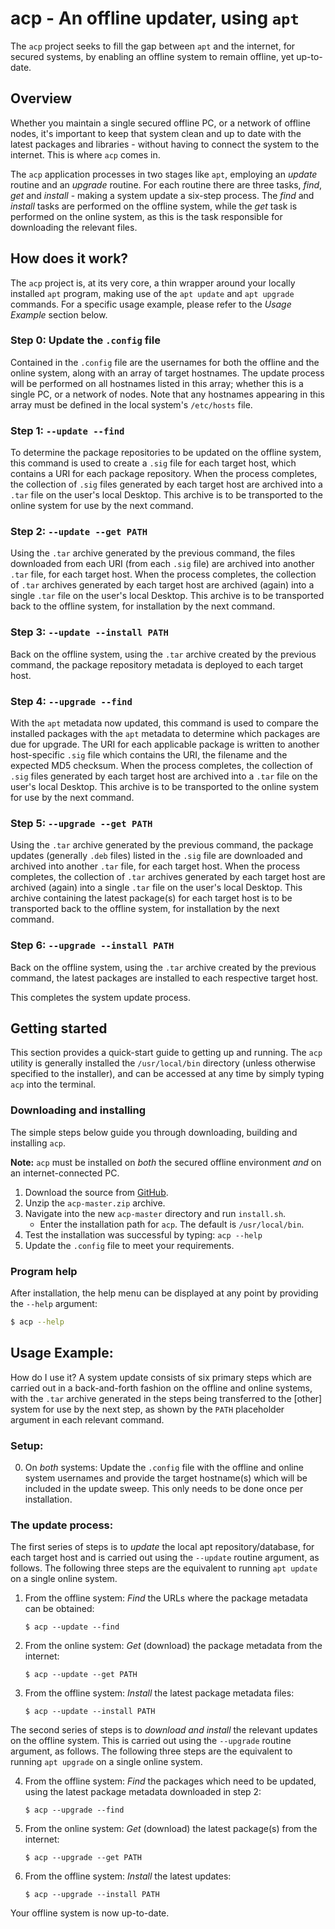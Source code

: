 
# acp - An offline updater, using `apt`
The `acp` project seeks to fill the gap between `apt` and the internet, for secured systems, by enabling an offline system to remain offline, yet up-to-date.


## Overview
Whether you maintain a single secured offline PC, or a network of offline nodes, it's  important to keep that system clean and up to date with the latest packages and libraries - without having to connect the system to the internet. This is where `acp` comes in.

The `acp` application processes in two stages like `apt`, employing an *update* routine and an *upgrade* routine.  For each routine there are three tasks, *find*, *get* and *install* - making a system update a six-step process.  The *find* and *install* tasks are performed on the offline system, while the *get* task is performed on the online system, as this is the task responsible for downloading the relevant files.


## How does it work?
The `acp` project is, at its very core, a thin wrapper around your locally installed `apt` program, making use of the `apt update` and `apt upgrade` commands. For a specific usage example, please refer to the *Usage Example* section below.

### Step 0: Update the `.config` file
Contained in the `.config` file are the usernames for both the offline and the online system, along with an array of target hostnames.  The update process will be performed on all hostnames listed in this array; whether this is a single PC, or a network of nodes. Note that any hostnames appearing in this array must be defined in the local system's `/etc/hosts` file.

### Step 1: `--update --find`
To determine the package repositories to be updated on the offline system, this command is used to create a `.sig` file for each target host, which contains a URI for each package repository. When the process completes, the collection of `.sig` files generated by each target host are archived into a `.tar` file on the user's local Desktop. This archive is to be transported to the online system for use by the next command.

### Step 2: `--update --get PATH`
Using the `.tar` archive generated by the previous command, the files downloaded from each URI (from each `.sig` file) are  archived into another `.tar` file, for each target host. When the process completes, the collection of `.tar` archives generated by each target host are archived (again) into a single `.tar` file on the user's local Desktop. This archive is to be transported back to the offline system, for installation by the next command.

### Step 3: `--update --install PATH`
Back on the offline system, using the `.tar` archive created by the previous command, the package repository metadata is deployed to each target host.

### Step 4: `--upgrade --find` 
With the `apt` metadata now updated, this command is used to compare the installed packages with the `apt` metadata to determine which packages are due for upgrade. The URI for each applicable package is written to another host-specific `.sig` file which contains the URI, the filename and the expected MD5 checksum. When the process completes, the collection of `.sig` files generated by each target host are archived into a `.tar` file on the user's local Desktop. This archive is to be transported to the online system for use by the next command.

### Step 5: `--upgrade --get PATH`
Using the `.tar` archive generated by the previous command, the package updates (generally `.deb` files) listed in the `.sig` file are downloaded and archived into another `.tar` file, for each target host. When the process completes, the collection of `.tar` archives generated by each target host are archived (again) into a single `.tar` file on the user's local Desktop. This archive containing the latest package(s) for each target host is to be transported back to the offline system, for installation by the next command.

### Step 6: `--upgrade --install PATH`
Back on the offline system, using the `.tar` archive created by the previous command, the latest packages are installed to each respective target host.

This completes the system update process.


## Getting started
This section provides a quick-start guide to getting up and running. The `acp` utility is generally installed the `/usr/local/bin` directory (unless otherwise specified to the installer), and can be accessed at any time by simply typing `acp` into the terminal.

### Downloading and installing
The simple steps below guide you through downloading, building and installing `acp`. 

**Note:** `acp` must be installed on *both* the secured offline environment *and* on an internet-connected PC.

1. Download the source from [GitHub](https://github.com/s3dev/acp/archive/refs/heads/master.zip).
1. Unzip the `acp-master.zip` archive.
1. Navigate into the new `acp-master` directory and run `install.sh`.
	- Enter the installation path for `acp`. The default is `/usr/local/bin`.
1. Test the installation was successful by typing: `acp --help`
1. Update the `.config` file to meet your requirements.

### Program help
After installation, the help menu can be displayed at any point by providing the `--help` argument:

``` bash
$ acp --help
``` 


## Usage Example:
How do I use it? A system update consists of six primary steps which are carried out in a back-and-forth fashion on the offline and online systems, with the `.tar` archive generated in the steps being transferred to the [other] system for use by the next step, as shown by the `PATH` placeholder argument in each relevant command.

### Setup:
0) On *both* systems: Update the `.config` file with the offline and online system usernames and provide the target hostname(s) which will be included in the update sweep. This only needs to be done once per installation.

### The update process:
The first series of steps is to *update* the local apt repository/database, for each target host and is carried out using the `--update` routine argument, as follows. The following three steps are the equivalent to running `apt update` on a single online system.

1. From the offline system: *Find* the URLs where the package metadata can be obtained:

       $ acp --update --find

1. From the online system: *Get* (download) the package metadata from the internet:

       $ acp --update --get PATH

1. From the offline system: *Install* the latest package metadata files:

       $ acp --update --install PATH

The second series of steps is to *download and install* the relevant updates on the offline system. This is carried out using the `--upgrade` routine argument, as follows. The following three steps are the equivalent to running `apt upgrade` on a single online system.

4. From the offline system: *Find* the packages which need to be updated, using the latest package metadata downloaded in step 2:

       $ acp --upgrade --find

1. From the online system: *Get* (download) the latest package(s) from the internet:

       $ acp --upgrade --get PATH

1. From the offline system: *Install* the latest updates:

       $ acp --upgrade --install PATH

Your offline system is now up-to-date.

